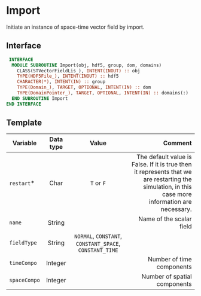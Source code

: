 # Import

Initiate an instance of space-time vector field by import.

## Interface

```fortran
 INTERFACE
  MODULE SUBROUTINE Import(obj, hdf5, group, dom, domains)
    CLASS(STVectorFieldLis_), INTENT(INOUT) :: obj
    TYPE(HDF5File_), INTENT(INOUT) :: hdf5
    CHARACTER(*), INTENT(IN) :: group
    TYPE(Domain_), TARGET, OPTIONAL, INTENT(IN) :: dom
    TYPE(DomainPointer_), TARGET, OPTIONAL, INTENT(IN) :: domains(:)
  END SUBROUTINE Import
END INTERFACE
```

## Template


| Variable     | Data type |                          Value                          |                                                      Comment |
| ------------ | :-------: | :-----------------------------------------------------: | -----------------------------------------------------------: |
| `restart`*   |   Char    |                       `T` or `F`                        | The default value is False. If it is true then it represents that we are restarting the simulation, in this case more information are necessary. |
| `name`       |  String   |                                                         |                                     Name of the scalar field |
| `fieldType`  |  String   | `NORMAL`, `CONSTANT`, `CONSTANT_SPACE`, `CONSTANT_TIME` |                                                              |
| `timeCompo`  |  Integer  |                                                         |                                    Number of time components |
| `spaceCompo` |  Integer  |                                                         |                                 Number of spatial components |


